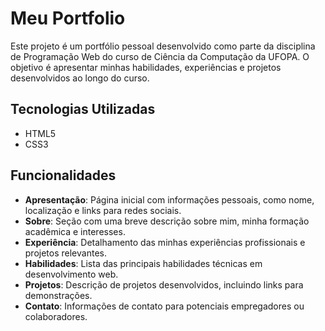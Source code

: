 # Meu Portfolio

Este projeto é um portfólio pessoal desenvolvido como parte da disciplina de Programação Web do curso de Ciência da Computação da UFOPA. O objetivo é apresentar minhas habilidades, experiências e projetos desenvolvidos ao longo do curso.

## Tecnologias Utilizadas

- HTML5
- CSS3

## Funcionalidades

- **Apresentação**: Página inicial com informações pessoais, como nome, localização e links para redes sociais.
- **Sobre**: Seção com uma breve descrição sobre mim, minha formação acadêmica e interesses.
- **Experiência**: Detalhamento das minhas experiências profissionais e projetos relevantes.
- **Habilidades**: Lista das principais habilidades técnicas em desenvolvimento web.
- **Projetos**: Descrição de projetos desenvolvidos, incluindo links para demonstrações.
- **Contato**: Informações de contato para potenciais empregadores ou colaboradores.
